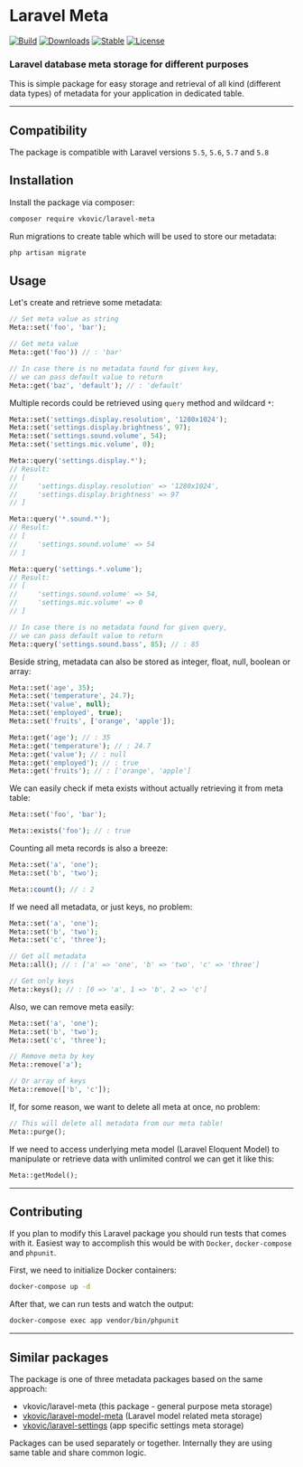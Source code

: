 # Laravel Meta

[![Build](https://api.travis-ci.org/vkovic/laravel-meta.svg?branch=master)](https://travis-ci.org/vkovic/laravel-meta)
[![Downloads](https://poser.pugx.org/vkovic/laravel-meta/downloads)](https://packagist.org/packages/vkovic/laravel-meta)
[![Stable](https://poser.pugx.org/vkovic/laravel-meta/v/stable)](https://packagist.org/packages/vkovic/laravel-meta)
[![License](https://poser.pugx.org/vkovic/laravel-meta/license)](https://packagist.org/packages/vkovic/laravel-meta)

### Laravel database meta storage for different purposes

This is simple package for easy storage and retrieval of all kind (different data types) of metadata for your
application in dedicated table.

---

## Compatibility

The package is compatible with Laravel versions `5.5`, `5.6`, `5.7` and `5.8`

## Installation

Install the package via composer:

```bash
composer require vkovic/laravel-meta
```

Run migrations to create table which will be used to store our metadata:

```bash
php artisan migrate
```

## Usage

Let's create and retrieve some metadata:

```php
// Set meta value as string
Meta::set('foo', 'bar');

// Get meta value
Meta::get('foo')) // : 'bar'

// In case there is no metadata found for given key,
// we can pass default value to return
Meta::get('baz', 'default'); // : 'default'
```

Multiple records could be retrieved using `query` method and wildcard `*`:

```php
Meta::set('settings.display.resolution', '1280x1024');
Meta::set('settings.display.brightness', 97);
Meta::set('settings.sound.volume', 54);
Meta::set('settings.mic.volume', 0);

Meta::query('settings.display.*');
// Result:
// [
//     'settings.display.resolution' => '1280x1024',
//     'settings.display.brightness' => 97
// ]

Meta::query('*.sound.*');
// Result:
// [
//     'settings.sound.volume' => 54
// ]

Meta::query('settings.*.volume');
// Result:
// [
//     'settings.sound.volume' => 54,
//     'settings.mic.volume' => 0
// ]

// In case there is no metadata found for given query,
// we can pass default value to return
Meta::query('settings.sound.bass', 85); // : 85
```

Beside string, metadata can also be stored as integer, float, null, boolean or array:

```php
Meta::set('age', 35);
Meta::set('temperature', 24.7);
Meta::set('value', null);
Meta::set('employed', true);
Meta::set('fruits', ['orange', 'apple']);

Meta::get('age'); // : 35
Meta::get('temperature'); // : 24.7
Meta::get('value'); // : null
Meta::get('employed'); // : true
Meta::get('fruits'); // : ['orange', 'apple']
```

We can easily check if meta exists without actually retrieving it from meta table:

```php
Meta::set('foo', 'bar');

Meta::exists('foo'); // : true
```

Counting all meta records is also a breeze:

```php
Meta::set('a', 'one');
Meta::set('b', 'two');

Meta::count(); // : 2
```

If we need all metadata, or just keys, no problem:

```php
Meta::set('a', 'one');
Meta::set('b', 'two');
Meta::set('c', 'three');

// Get all metadata
Meta::all(); // : ['a' => 'one', 'b' => 'two', 'c' => 'three']

// Get only keys
Meta::keys(); // : [0 => 'a', 1 => 'b', 2 => 'c']
```

Also, we can remove meta easily:

```php
Meta::set('a', 'one');
Meta::set('b', 'two');
Meta::set('c', 'three');

// Remove meta by key
Meta::remove('a');

// Or array of keys
Meta::remove(['b', 'c']);
```

If, for some reason, we want to delete all meta at once, no problem:

```php
// This will delete all metadata from our meta table!
Meta::purge();
```

If we need to access underlying meta model (Laravel Eloquent Model) to manipulate or retrieve data with unlimited control we can get it like this:

```php
Meta::getModel();
```

---

## Contributing

If you plan to modify this Laravel package you should run tests that comes with it.
Easiest way to accomplish this would be with `Docker`, `docker-compose` and `phpunit`.

First, we need to initialize Docker containers:

```bash
docker-compose up -d
```

After that, we can run tests and watch the output:

```bash
docker-compose exec app vendor/bin/phpunit
```

---

## Similar packages

The package is one of three metadata packages based on the same approach:
- vkovic/laravel-meta (this package - general purpose meta storage)
- [vkovic/laravel-model-meta](https://github.com/vkovic/laravel-model-meta) (Laravel model related meta storage)
- [vkovic/laravel-settings](https://github.com/vkovic/laravel-settings) (app specific settings meta storage)

Packages can be used separately or together. Internally they are using same table and share common logic.